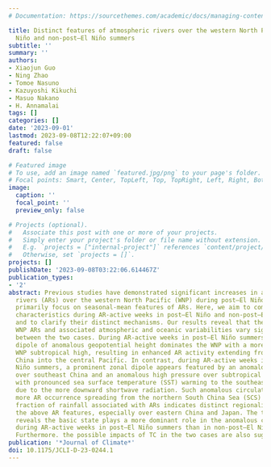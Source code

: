 ```yaml
---
# Documentation: https://sourcethemes.com/academic/docs/managing-content/

title: Distinct features of atmospheric rivers over the western North Pacific in post–El
  Niño and non-post–El Niño summers
subtitle: ''
summary: ''
authors:
- Xiaojun Guo
- Ning Zhao
- Tomoe Nasuno
- Kazuyoshi Kikuchi
- Masuo Nakano
- H. Annamalai
tags: []
categories: []
date: '2023-09-01'
lastmod: 2023-09-08T12:22:07+09:00
featured: false
draft: false

# Featured image
# To use, add an image named `featured.jpg/png` to your page's folder.
# Focal points: Smart, Center, TopLeft, Top, TopRight, Left, Right, BottomLeft, Bottom, BottomRight.
image:
  caption: ''
  focal_point: ''
  preview_only: false

# Projects (optional).
#   Associate this post with one or more of your projects.
#   Simply enter your project's folder or file name without extension.
#   E.g. `projects = ["internal-project"]` references `content/project/deep-learning/index.md`.
#   Otherwise, set `projects = []`.
projects: []
publishDate: '2023-09-08T03:22:06.614467Z'
publication_types:
- '2'
abstract: Previous studies have demonstrated significant increases in atmospheric
  rivers (ARs) over the western North Pacific (WNP) during post–El Niño summers, which
  primarily focus on seasonal-mean features of ARs. Here, we aim to compare the AR
  characteristics during AR-active weeks in post–El Niño and non-post–El Niño summers,
  and to clarify their distinct mechanisms. Our results reveal that the patterns of
  WNP ARs and associated atmospheric and oceanic variabilities vary significantly
  between the two cases. During AR-active weeks in post–El Niño summers, a meridional
  dipole of anomalous geopotential height dominates the WNP with a more westward-located
  WNP subtropical high, resulting in enhanced AR activity extending from southern
  China into the central Pacific. In contrast, during AR-active weeks in non-post–El
  Niño summers, a prominent zonal dipole appears featured by an anomalous low pressure
  over southeast China and an anomalous high pressure over subtropical WNP, together
  with pronounced sea surface temperature (SST) warming to the southeast of Japan
  due to the more downward shortwave radiation. Such anomalous circulation leads to
  more AR occurrence spreading from the northern South China Sea (SCS) to Japan. The
  fraction of rainfall associated with ARs indicates distinct regionality reflecting
  the above AR features, especially over eastern China and Japan. The temporal decomposition
  reveals the basic state plays a more dominant role in the anomalous circulation
  during AR-active weeks in post–El Niño summers than in non-post–El Niño summers.
  Furthermore. the possible impacts of TC in the two cases are also suggested.
publication: '*Journal of Climate*'
doi: 10.1175/JCLI-D-23-0244.1
---
```

